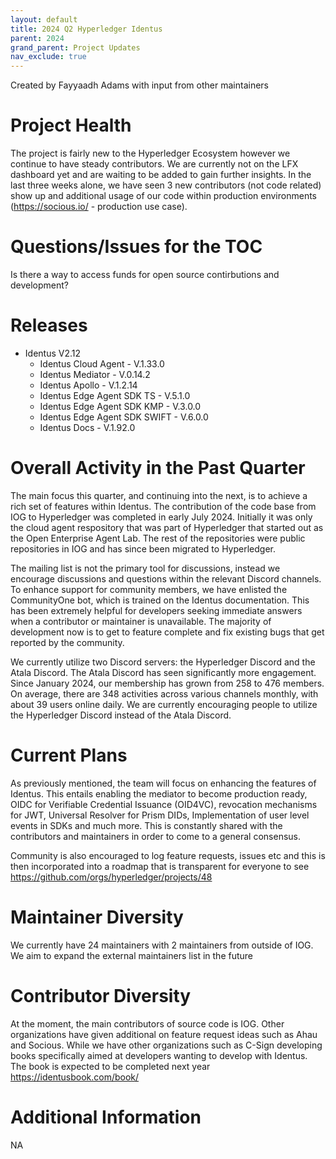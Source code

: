 ```yaml
---
layout: default
title: 2024 Q2 Hyperledger Identus
parent: 2024
grand_parent: Project Updates
nav_exclude: true
---
```


Created by Fayyaadh Adams with input from other maintainers


# Project Health

The project is fairly new to the Hyperledger Ecosystem however we continue to have steady contributors. We are currently not on the LFX dashboard yet and are waiting to be added to gain further insights. In the last three weeks alone, we have seen 3 new contributors (not code related) show up and additional usage of our code within production environments (https://socious.io/ - production use case). 


# Questions/Issues for the TOC

Is there a way to access funds for open source contirbutions and development? 


# Releases

  * Identus V2.12
    * Identus Cloud Agent - V.1.33.0
    * Identus Mediator - V.0.14.2
    * Identus Apollo - V.1.2.14
    * Identus Edge Agent SDK TS - V.5.1.0
    * Identus Edge Agent SDK KMP - V.3.0.0
    * Identus Edge Agent SDK SWIFT - V.6.0.0
    * Identus Docs - V.1.92.0



# Overall Activity in the Past Quarter

The main focus this quarter, and continuing into the next, is to achieve a rich set of features within Identus. The contribution of the code base from IOG to Hyperledger was completed in early July 2024. Initially it was only the cloud agent respository that was part of Hyperledger that started out as the Open Enterprise Agent Lab. The rest of the repositories were public repositories in IOG and has since been migrated to Hyperledger. 

The mailing list is not the primary tool for discussions, instead we encourage discussions and questions within the relevant Discord channels. To enhance support for community members, we have enlisted the CommunityOne bot, which is trained on the Identus documentation. This has been extremely helpful for developers seeking immediate answers when a contributor or maintainer is unavailable. The majority of development now is to get to feature complete and fix existing bugs that get reported by the community. 

We currently utilize two Discord servers: the Hyperledger Discord and the Atala Discord. The Atala Discord has seen significantly more engagement. Since January 2024, our membership has grown from 258 to 476 members. On average, there are 348 activities across various channels monthly, with about 39 users online daily. We are currently encouraging people to utilize the Hyperledger Discord instead of the Atala Discord.


# Current Plans

As previously mentioned, the team will focus on enhancing the features of Identus. This entails enabling the mediator to become production ready, OIDC for Verifiable Credential Issuance (OID4VC), revocation mechanisms for JWT, Universal Resolver for Prism DIDs, Implementation of  user level events in SDKs and much more. This is constantly shared with the contributors and maintainers in order to come to a general consensus. 

Community is also encouraged to log feature requests, issues etc and this is then incorporated into a roadmap that is transparent for everyone to see https://github.com/orgs/hyperledger/projects/48


# Maintainer Diversity

We currently have 24 maintainers with 2 maintainers from outside of IOG. We aim to expand the external maintainers list in the future

# Contributor Diversity

At the moment, the main contributors of source code is IOG. Other organizations have given additional on feature request ideas such as Ahau and Socious. While we have other organizations such as C-Sign developing books specifically aimed at developers wanting to develop with Identus. The book is expected to be completed next year https://identusbook.com/book/


# Additional Information

NA
